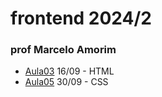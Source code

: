 # frontend 2024/2

### prof Marcelo Amorim

* [Aula03](./Aula03-1609/) 16/09 - HTML
* [Aula05](./Aula05-3009/) 30/09 - CSS